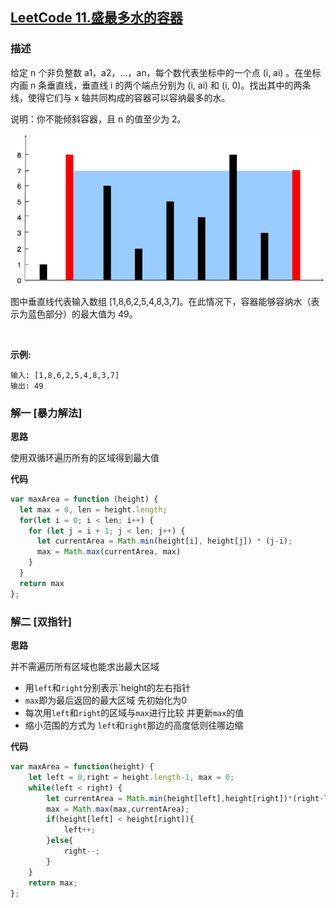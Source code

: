 ## [LeetCode 11.盛最多水的容器](https://leetcode-cn.com/problems/container-with-most-water/)
### 描述

给定 n 个非负整数 a1，a2，...，an，每个数代表坐标中的一个点 (i, ai) 。在坐标内画 n 条垂直线，垂直线 i 的两个端点分别为 (i, ai) 和 (i, 0)。找出其中的两条线，使得它们与 x 轴共同构成的容器可以容纳最多的水。

说明：你不能倾斜容器，且 n 的值至少为 2。

![](../images/11.jpg)

图中垂直线代表输入数组 [1,8,6,2,5,4,8,3,7]。在此情况下，容器能够容纳水（表示为蓝色部分）的最大值为 49。

 

**示例:**
```
输入: [1,8,6,2,5,4,8,3,7]
输出: 49
```
### 解一 [暴力解法]
**思路**

使用双循环遍历所有的区域得到最大值

**代码**
```Javascript 
var maxArea = function (height) {
  let max = 0, len = height.length;
  for(let i = 0; i < len; i++) {
    for (let j = i + 1; j < len; j++) {
      let currentArea = Math.min(height[i], height[j]) * (j-i);
      max = Math.max(currentArea, max)
    }
  }
  return max
};
```
### 解二 [双指针]
**思路**

并不需遍历所有区域也能求出最大区域

- 用`left`和`right`分别表示`height的左右指针 
- `max`即为最后返回的最大区域 先初始化为0
- 每次用`left`和`right`的区域与`max`进行比较 并更新`max`的值
- 缩小范围的方式为 `left`和`right`那边的高度低则往哪边缩

**代码**
```Javascript 
var maxArea = function(height) {
    let left = 0,right = height.length-1, max = 0;
    while(left < right) {
        let currentArea = Math.min(height[left],height[right])*(right-left);
        max = Math.max(max,currentArea);
        if(height[left] < height[right]){
            left++;
        }else{
            right--;
        }
    }
    return max;
};
```
